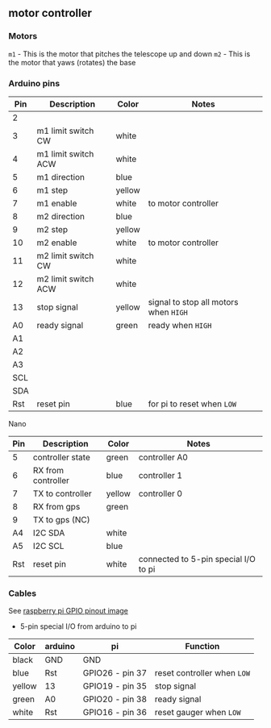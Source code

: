 
motor controller
----------------

### Motors

`m1` - This is the motor that pitches the telescope up and down
`m2` - This is the motor that yaws (rotates) the base


### Arduino pins

| Pin | Description                 | Color  | Notes
|-----|-----------------------------|--------|------------------
|   2 |                             |        | 
|   3 | m1 limit switch CW          | white  |
|   4 | m1 limit switch ACW         | white  |
|   5 | m1 direction                | blue   |
|   6 | m1 step                     | yellow |
|   7 | m1 enable                   | white  | to motor controller
|   8 | m2 direction                | blue   |
|   9 | m2 step                     | yellow |
|  10 | m2 enable                   | white  | to motor controller
|  11 | m2 limit switch CW          | white  |
|  12 | m2 limit switch ACW         | white  |
|  13 | stop signal                 | yellow | signal to stop all motors when `HIGH`
|  A0 | ready signal                | green  | ready when `HIGH`
|  A1 |                             |        | 
|  A2 |                             |        |
|  A3 |                             |        |
| SCL |                             |        |
| SDA |                             |        |
| Rst | reset pin                   | blue   | for pi to reset when `LOW`

Nano

| Pin | Description                 | Color  | Notes
|-----|-----------------------------|--------|------------------
|   5 | controller state            | green  | controller A0
|   6 | RX from controller          | blue   | controller 1
|   7 | TX to controller            | yellow | controller 0
|   8 | RX from gps                 | green  |
|   9 | TX to gps (NC)              |        |
|  A4 | I2C SDA                     | white  |
|  A5 | I2C SCL                     | blue   |
| Rst | reset pin                   | white  | connected to 5-pin special I/O to pi
### Cables

See [raspberry pi GPIO pinout image][gpio]

- 5-pin special I/O from arduino to pi

| Color  | arduino | pi              | Function
|--------|---------|-----------------|--------------------------
| black  | GND     | GND             | 
| blue   | Rst     | GPIO26 - pin 37 | reset controller when `LOW`
| yellow | 13      | GPIO19 - pin 35 | stop signal
| green  | A0      | GPIO20 - pin 38 | ready signal
| white  | Rst     | GPIO16 - pin 36 | reset gauger when `LOW`


[gpio]: https://elinux.org/images/5/5c/Pi-GPIO-header.png
